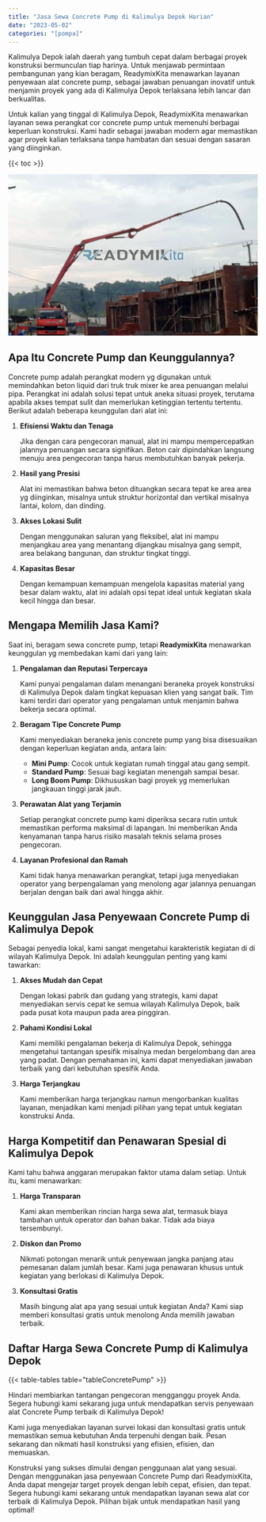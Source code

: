```yaml
---
title: "Jasa Sewa Concrete Pump di Kalimulya Depok Harian"
date: "2023-05-02"
categories: "[pompa]"
---
```


Kalimulya Depok ialah daerah yang tumbuh cepat dalam berbagai proyek konstruksi bermunculan tiap harinya. Untuk menjawab permintaan pembangunan yang kian beragam, ReadymixKita menawarkan layanan penyewaan alat concrete pump, sebagai jawaban penuangan inovatif untuk menjamin proyek yang ada di Kalimulya Depok terlaksana lebih lancar dan berkualitas.

Untuk kalian yang tinggal di Kalimulya Depok, ReadymixKita menawarkan layanan sewa perangkat cor concrete pump untuk memenuhi berbagai keperluan konstruksi. Kami hadir sebagai jawaban modern agar memastikan agar proyek kalian terlaksana tanpa hambatan dan sesuai dengan sasaran yang diinginkan.

{{< toc >}}

![Jasa Sewa Concrete Pump di Kalimulya Depok Harian](/images/pompa/sewa-pompa-04.jpg)

## Apa Itu Concrete Pump dan Keunggulannya?

Concrete pump adalah perangkat modern yg digunakan untuk memindahkan beton liquid dari truk truk mixer ke area penuangan melalui pipa. Perangkat ini adalah solusi tepat untuk aneka situasi proyek, terutama apabila akses tempat sulit dan memerlukan ketinggian tertentu tertentu. Berikut adalah beberapa keunggulan dari alat ini:

1. **Efisiensi Waktu dan Tenaga**

   Jika dengan cara pengecoran manual, alat ini mampu mempercepatkan jalannya penuangan secara signifikan. Beton cair dipindahkan langsung menuju area pengecoran tanpa harus membutuhkan banyak pekerja.

2. **Hasil yang Presisi**

   Alat ini memastikan bahwa beton dituangkan secara tepat ke area area yg diinginkan, misalnya untuk struktur horizontal dan vertikal misalnya lantai, kolom, dan dinding.

3. **Akses Lokasi Sulit**

   Dengan menggunakan saluran yang fleksibel, alat ini mampu menjangkau area yang menantang dijangkau misalnya gang sempit, area belakang bangunan, dan struktur tingkat tinggi.

4. **Kapasitas Besar**

   Dengan kemampuan kemampuan mengelola kapasitas material yang besar dalam waktu, alat ini adalah opsi tepat ideal untuk kegiatan skala kecil hingga dan besar.

## Mengapa Memilih Jasa Kami?

Saat ini, beragam sewa concrete pump, tetapi **ReadymixKita** menawarkan keunggulan yg membedakan kami dari yang lain:

1. **Pengalaman dan Reputasi Terpercaya**

   Kami punyai pengalaman dalam menangani beraneka proyek konstruksi di Kalimulya Depok dalam tingkat kepuasan klien yang sangat baik. Tim kami terdiri dari operator yang pengalaman untuk menjamin bahwa bekerja secara optimal.

2. **Beragam Tipe Concrete Pump**

   Kami menyediakan beraneka jenis concrete pump yang bisa disesuaikan dengan keperluan kegiatan anda, antara lain:
   - **Mini Pump**: Cocok untuk kegiatan rumah tinggal atau gang sempit.
   - **Standard Pump**: Sesuai bagi kegiatan menengah sampai besar.
   - **Long Boom Pump**: Dikhususkan bagi proyek yg memerlukan jangkauan tinggi jarak jauh.

3. **Perawatan Alat yang Terjamin**

   Setiap perangkat concrete pump kami diperiksa secara rutin untuk memastikan performa maksimal di lapangan. Ini memberikan Anda kenyamanan tanpa harus risiko masalah teknis selama proses pengecoran.

4. **Layanan Profesional dan Ramah**

   Kami tidak hanya menawarkan perangkat, tetapi juga menyediakan operator yang berpengalaman yang menolong agar jalannya penuangan berjalan dengan baik dari awal hingga akhir.

## Keunggulan Jasa Penyewaan Concrete Pump di Kalimulya Depok

Sebagai penyedia lokal, kami sangat mengetahui karakteristik kegiatan di di wilayah Kalimulya Depok. Ini adalah keunggulan penting yang kami tawarkan:

1. **Akses Mudah dan Cepat**

   Dengan lokasi pabrik dan gudang yang strategis, kami dapat menyediakan servis cepat ke semua wilayah Kalimulya Depok, baik pada pusat kota maupun pada area pinggiran.

2. **Pahami Kondisi Lokal**

   Kami memiliki pengalaman bekerja di Kalimulya Depok, sehingga mengetahui tantangan spesifik misalnya medan bergelombang dan area yang padat. Dengan pemahaman ini, kami dapat menyediakan jawaban terbaik yang dari kebutuhan spesifik Anda.

3. **Harga Terjangkau**

   Kami memberikan harga terjangkau namun mengorbankan kualitas layanan, menjadikan kami menjadi pilihan yang tepat untuk kegiatan konstruksi Anda.

## Harga Kompetitif dan Penawaran Spesial di Kalimulya Depok

Kami tahu bahwa anggaran merupakan faktor utama dalam setiap. Untuk itu, kami menawarkan:

1. **Harga Transparan**

   Kami akan memberikan rincian harga sewa alat, termasuk biaya tambahan untuk operator dan bahan bakar. Tidak ada biaya tersembunyi.

2. **Diskon dan Promo**

   Nikmati potongan menarik untuk penyewaan jangka panjang atau pemesanan dalam jumlah besar. Kami juga penawaran khusus untuk kegiatan yang berlokasi di Kalimulya Depok.

3. **Konsultasi Gratis**

   Masih bingung alat apa yang sesuai untuk kegiatan Anda? Kami siap memberi konsultasi gratis untuk menolong Anda memilih jawaban terbaik.

## Daftar Harga Sewa Concrete Pump di Kalimulya Depok

{{< table-tables table="tableConcretePump" >}}

Hindari membiarkan tantangan pengecoran mengganggu proyek Anda. Segera hubungi kami sekarang juga untuk mendapatkan servis penyewaan alat Concrete Pump terbaik di Kalimulya Depok!

Kami juga menyediakan layanan survei lokasi dan konsultasi gratis untuk memastikan semua kebutuhan Anda terpenuhi dengan baik. Pesan sekarang dan nikmati hasil konstruksi yang efisien, efisien, dan memuaskan.

Konstruksi yang sukses dimulai dengan penggunaan alat yang sesuai. Dengan menggunakan jasa penyewaan Concrete Pump dari ReadymixKita, Anda dapat mengejar target proyek dengan lebih cepat, efisien, dan tepat. Segera hubungi kami sekarang untuk mendapatkan layanan sewa alat cor terbaik di Kalimulya Depok. Pilihan bijak untuk mendapatkan hasil yang optimal!